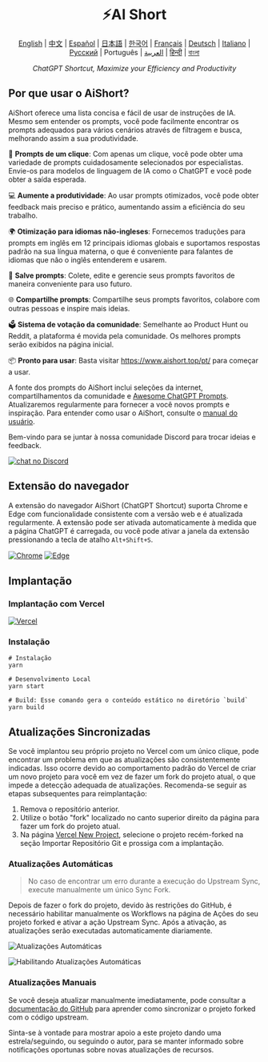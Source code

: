 <h1 align="center">
⚡️AI Short
</h1>
<p align="center">
    <a href="/README-en.md">English</a> | <a href="/README.md">中文</a> |
<a href="./README-es.md">Español</a> |
<a href="./README-ja.md">日本語</a> |
<a href="./README-ko.md">한국어</a> |
<a href="./README-fr.md">Français</a> |
<a href="./README-de.md">Deutsch</a> |
<a href="./README-it.md">Italiano</a> |
<a href="./README-ru.md">Русский</a> |
Português |
<a href="./README-ar.md">العربية</a> |
<a href="./README-hi.md">हिन्दी</a> |
<a href="./README-bn.md">বাংলা</a>
</p>
<p align="center">
    <em>ChatGPT Shortcut, Maximize your Efficiency and Productivity</em>
</p>

## Por que usar o AiShort?

AiShort oferece uma lista concisa e fácil de usar de instruções de IA. Mesmo sem entender os prompts, você pode facilmente encontrar os prompts adequados para vários cenários através de filtragem e busca, melhorando assim a sua produtividade.

🚀 **Prompts de um clique**: Com apenas um clique, você pode obter uma variedade de prompts cuidadosamente selecionados por especialistas. Envie-os para modelos de linguagem de IA como o ChatGPT e você pode obter a saída esperada.

💻 **Aumente a produtividade**: Ao usar prompts otimizados, você pode obter feedback mais preciso e prático, aumentando assim a eficiência do seu trabalho.

🌍 **Otimização para idiomas não-ingleses**: Fornecemos traduções para prompts em inglês em 12 principais idiomas globais e suportamos respostas padrão na sua língua materna, o que é conveniente para falantes de idiomas que não o inglês entenderem e usarem.

💾 **Salve prompts**: Colete, edite e gerencie seus prompts favoritos de maneira conveniente para uso futuro.

🌐 **Compartilhe prompts**: Compartilhe seus prompts favoritos, colabore com outras pessoas e inspire mais ideias.

🗳️ **Sistema de votação da comunidade**: Semelhante ao Product Hunt ou Reddit, a plataforma é movida pela comunidade. Os melhores prompts serão exibidos na página inicial.

📦 **Pronto para usar**: Basta visitar https://www.aishort.top/pt/ para começar a usar.

A fonte dos prompts do AiShort inclui seleções da internet, compartilhamentos da comunidade e [Awesome ChatGPT Prompts](https://github.com/f/awesome-chatgpt-prompts). Atualizaremos regularmente para fornecer a você novos prompts e inspiração. Para entender como usar o AiShort, consulte o [manual do usuário](https://www.aishort.top/pt/docs/guides/getting-started).

Bem-vindo para se juntar à nossa comunidade Discord para trocar ideias e feedback.

<a href="https://discord.gg/PZTQfJ4GjX">
   <img src="https://img.shields.io/discord/1048780149899939881?color=%2385c8c8&label=Discord&logo=discord&style=for-the-badge" alt="chat no Discord" />
</a>

## Extensão do navegador

A extensão do navegador AiShort (ChatGPT Shortcut) suporta Chrome e Edge com funcionalidade consistente com a versão web e é atualizada regularmente. A extensão pode ser ativada automaticamente à medida que a página ChatGPT é carregada, ou você pode ativar a janela da extensão pressionando a tecla de atalho `Alt+Shift+S`.

<a href="https://chrome.google.com/webstore/detail/chatgpt-shortcut/blcgeoojgdpodnmnhfpohphdhfncblnj">
  <img src="https://img.newzone.top/2023-06-05-12-28-49.png?imageMogr2/format/webp"  alt="Chrome" valign="middle" /></a>

<a href="https://microsoftedge.microsoft.com/addons/detail/chatgpt-shortcut/hnggpalhfjmdhhmgfjpmhlfilnbmjoin">
  <img src="https://img.newzone.top/2023-06-05-12-26-20.png?imageMogr2/format/webp" alt="Edge" valign="middle" /></a>

## Implantação

### Implantação com Vercel

[![Vercel](https://vercel.com/button)](https://vercel.com/new/clone?repository-url=https%3A%2F%2Fgithub.com%2Frockbenben%2FChatGPT-Shortcut%2Ftree%2Fgh-pages)

### Instalação

```shell
# Instalação
yarn

# Desenvolvimento Local
yarn start

# Build: Esse comando gera o conteúdo estático no diretório `build`
yarn build
```

## Atualizações Sincronizadas

Se você implantou seu próprio projeto no Vercel com um único clique, pode encontrar um problema em que as atualizações são consistentemente indicadas. Isso ocorre devido ao comportamento padrão do Vercel de criar um novo projeto para você em vez de fazer um fork do projeto atual, o que impede a detecção adequada de atualizações. Recomenda-se seguir as etapas subsequentes para reimplantação:

1. Remova o repositório anterior.
2. Utilize o botão "fork" localizado no canto superior direito da página para fazer um fork do projeto atual.
3. Na página [Vercel New Project](https://vercel.com/new), selecione o projeto recém-forked na seção Importar Repositório Git e prossiga com a implantação.

### Atualizações Automáticas

> No caso de encontrar um erro durante a execução do Upstream Sync, execute manualmente um único Sync Fork.

Depois de fazer o fork do projeto, devido às restrições do GitHub, é necessário habilitar manualmente os Workflows na página de Ações do seu projeto forked e ativar a ação Upstream Sync. Após a ativação, as atualizações serão executadas automaticamente diariamente.

![Atualizações Automáticas](https://img.newzone.top/2023-05-19-11-57-59.png?imageMogr2/format/webp)

![Habilitando Atualizações Automáticas](https://img.newzone.top/2023-05-19-11-59-26.png?imageMogr2/format/webp)

### Atualizações Manuais

Se você deseja atualizar manualmente imediatamente, pode consultar a [documentação do GitHub](https://docs.github.com/pt/pull-requests/collaborating-with-pull-requests/working-with-forks/syncing-a-fork) para aprender como sincronizar o projeto forked com o código upstream.

Sinta-se à vontade para mostrar apoio a este projeto dando uma estrela/seguindo, ou seguindo o autor, para se manter informado sobre notificações oportunas sobre novas atualizações de recursos.
